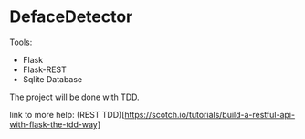 # DefaceDetector

Tools:

* Flask
* Flask-REST
* Sqlite Database

The project will be done with TDD.

link to more help:
(REST TDD)[https://scotch.io/tutorials/build-a-restful-api-with-flask-the-tdd-way]
